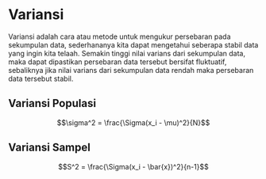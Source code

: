 # Variansi
Variansi adalah cara atau metode untuk mengukur persebaran pada sekumpulan data, sederhananya kita dapat mengetahui seberapa stabil data yang ingin kita telaah.
Semakin tinggi nilai varians dari sekumpulan data, maka dapat dipastikan persebaran data tersebut bersifat fluktuatif, sebaliknya jika nilai varians dari sekumpulan data rendah maka persebaran data tersebut stabil.

## Variansi Populasi

$$\sigma^2 = \frac{\Sigma(x_i - \mu)^2}{N}$$

## Variansi Sampel

$$S^2 = \frac{\Sigma(x_i - \bar{x})^2}{n-1}$$




